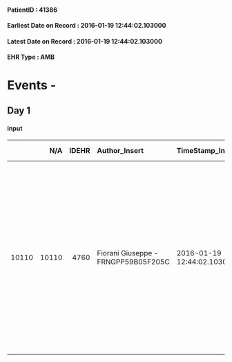 
#### PatientID : 41386
#### Earliest Date on Record : 2016-01-19 12:44:02.103000
#### Latest Date on Record : 2016-01-19 12:44:02.103000
#### EHR Type : AMB

# Events - 

## Day 1

#### input
|       |    N/A |   IDEHR | Author_Insert                       | TimeStamp_Insert           | EHRType   |   PatientID |   IDDigitalSignDocument | persone_vicine   |   Unnamed: 0_x.1 |   IDANAMNESI_SOCIALE | Patient   | FamigliaAltro   | Paziente_T   | FamigliaAltro_T   |   Non_Rilevabile_x.1 | Note_Non_Rilevabile_x.1   | opt_Problemi   | Note_I                                                                                                                                                                                                                                   | ds_note_timori                                                                                                                                                                                                                              | chk_contr_sintomi   | chk_competenza                                 | opt_paziente_a   | opt_famiglia_a   | opt_adeguatezza   | opt_paziente_solo   | ds_note_con                                                                                                                                                                                                                                                | opt_presente_assente   | Presenza_minori   | Caregiver_principale                                                                                             | opt_capacita     | ds_familiari_coinv       | opt_necessario   | opt_presente   | opt_risorse_ec   | opt_paziente_psi   | opt_Ins_vol   | opt_paziente_ad   | opt_caregiver_ad   | opt_esenzione   | opt_inv_civile            |   ds_codice_es | Needs               | Domestic partnership   | Fragility                    | opt_disponibilita_f   | opt_indennita_acc         | opt_legge   | opt_famiglia_psi   | opt_disponibilit_paz   |
|------:|-------:|--------:|:------------------------------------|:---------------------------|:----------|------------:|------------------------:|:-----------------|-----------------:|---------------------:|:----------|:----------------|:-------------|:------------------|---------------------:|:--------------------------|:---------------|:-----------------------------------------------------------------------------------------------------------------------------------------------------------------------------------------------------------------------------------------|:--------------------------------------------------------------------------------------------------------------------------------------------------------------------------------------------------------------------------------------------|:--------------------|:-----------------------------------------------|:-----------------|:-----------------|:------------------|:--------------------|:-----------------------------------------------------------------------------------------------------------------------------------------------------------------------------------------------------------------------------------------------------------|:-----------------------|:------------------|:-----------------------------------------------------------------------------------------------------------------|:-----------------|:-------------------------|:-----------------|:---------------|:-----------------|:-------------------|:--------------|:------------------|:-------------------|:----------------|:--------------------------|---------------:|:--------------------|:-----------------------|:-----------------------------|:----------------------|:--------------------------|:------------|:-------------------|:-----------------------|
| 10110 |  10110 |    4760 | Fiorani Giuseppe - FRNGPP59B05F205C | 2016-01-19 12:44:02.103000 | AMB       |       41386 |                  248351 | N/A              |             2308 |                 1541 | Si#1      | Si#1            | Parziale#2   | Si#1              |                    0 | NR                        | No#0           | La pz √® informata della diagnosi e delle metastasi:secondo la figlia Laura ha preso consapevolezza di malattia grave.Le figlie sono state informate sulla gravit√† della patologia e sull'importante interessamento a carico del fegato | La figlia laura √® preoccupata per l'et√† avanzata del pap√†,il quale ha 82 anni ed √® in difficolt√†,soprattutto di ordine emotivo.Da quando √® stata dimessa la figlia Laura,che abita nelle vicinanze sta dormendo di notte con la mamma | controllo sintomi#0 | competenza/capacit√† assistenziale caregiver#0 | Congruenti#1     | Congruenti#1     | Si#1              | No#0                | La pz vive con il marito Ermanno di aa 82.Tre figlie fuori casa:Roberta di aa 49,la quale vive in Umbria e due figlie gemelle ,Silvia e Laura di aa 49;la figlia Laura abita nelle immediate vicinanze dei genitori ed insieme alla sorella √® di supporto | Presente#1             | No#0              | Il marito in parte e le due figlie Laura e Silvia, soprattutto la figlia Laura per gli aspetti di tipo sanitario | Incrementabile#1 | Le figlie Silvia e Laura | Si#1             | No#0           | Adeguate#1       | No#0               | No#0          | Totale#2          | Totale#2           | Si#1            | in fase di accertamento#2 |             48 | Clinici#0;Sociali#1 | Coniuge/Convivente#0   | sovraccarico assistenziale#4 | Si#1                  | in fase di accertamento#2 | No#0        | No#0               | Da verificare#2        |


